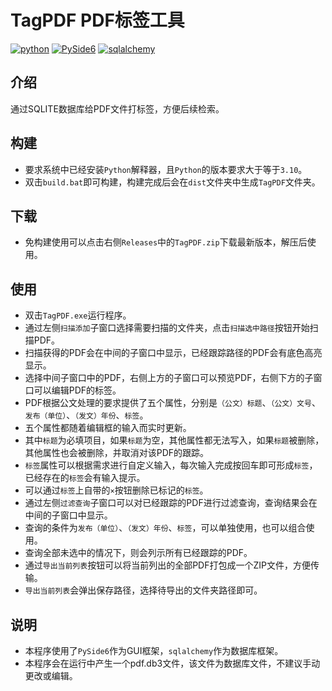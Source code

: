 # TagPDF PDF标签工具

[![python](https://img.shields.io/badge/Python-≥3.10-darkcyan?logo=python&style=flat&labelColor=013243)](https://www.python.org/)
[![PySide6](https://img.shields.io/badge/PySide6-≥6.6-darkcyan?logo=qt&style=flat&labelColor=013243)](https://doc.qt.io/qtforpython/)
[![sqlalchemy](https://img.shields.io/badge/sqlalchemy-≥2.0-darkcyan?logo=sqlalchemy&style=flat&labelColor=013243)](https://www.sqlalchemy.org/)

## 介绍

通过SQLITE数据库给PDF文件打标签，方便后续检索。

## 构建

- 要求系统中已经安装`Python`解释器，且`Python`的版本要求大于等于`3.10`。
- 双击`build.bat`即可构建，构建完成后会在`dist`文件夹中生成`TagPDF`文件夹。

## 下载

- 免构建使用可以点击右侧`Releases`中的`TagPDF.zip`下载最新版本，解压后使用。

## 使用

- 双击`TagPDF.exe`运行程序。
- 通过左侧`扫描添加`子窗口选择需要扫描的文件夹，点击`扫描选中路径`按钮开始扫描PDF。
- 扫描获得的PDF会在中间的子窗口中显示，已经跟踪路径的PDF会有底色高亮显示。
- 选择中间子窗口中的PDF，右侧上方的子窗口可以预览PDF，右侧下方的子窗口可以编辑PDF的标签。
- PDF根据公文处理的要求提供了五个属性，分别是`（公文）标题`、`（公文）文号`、`发布（单位）`、`（发文）年份`、`标签`。
- 五个属性都随着编辑框的输入而实时更新。
- 其中`标题`为必填项目，如果`标题`为空，其他属性都无法写入，如果`标题`被删除，其他属性也会被删除，并取消对该PDF的跟踪。
- `标签`属性可以根据需求进行自定义输入，每次输入完成按回车即可形成`标签`，已经存在的`标签`会有输入提示。
- 可以通过`标签`上自带的`×`按钮删除已标记的`标签`。
- 通过左侧`过滤查询`子窗口可以对已经跟踪的PDF进行过滤查询，查询结果会在中间的子窗口中显示。
- 查询的条件为`发布（单位）`、`（发文）年份`、`标签`，可以单独使用，也可以组合使用。
- 查询全部未选中的情况下，则会列示所有已经跟踪的PDF。
- 通过`导出当前列表`按钮可以将当前列出的全部PDF打包成一个ZIP文件，方便传输。
- `导出当前列表`会弹出保存路径，选择待导出的文件夹路径即可。

## 说明

- 本程序使用了`PySide6`作为GUI框架，`sqlalchemy`作为数据库框架。
- 本程序会在运行中产生一个pdf.db3文件，该文件为数据库文件，不建议手动更改或编辑。
